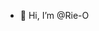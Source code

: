- 👋 Hi, I’m @Rie-O
<!---
Rie-O/Rie-O is a ✨ special ✨ repository because its `README.md` (this file) appears on your GitHub profile.
You can click the Preview link to take a look at your changes.
--->
